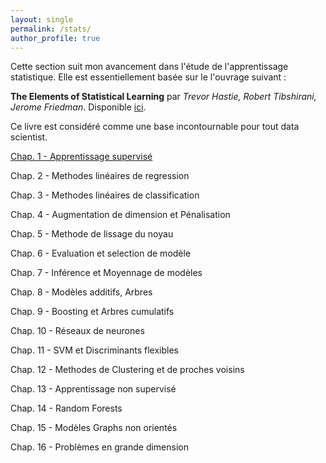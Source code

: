 ```yaml
---
layout: single
permalink: /stats/
author_profile: true
---
```


Cette section suit mon avancement dans l'étude de l'apprentissage statistique. Elle est essentiellement basée sur le l'ouvrage suivant :

**The Elements of Statistical Learning** par *Trevor Hastie, Robert Tibshirani, Jerome Friedman*. Disponible [ici](https://web.stanford.edu/~hastie/Papers/ESLII.pdf).

Ce livre est considéré comme une base incontournable pour tout data scientist.

[Chap. 1 - Apprentissage supervisé](https://alexpeterbec.github.io/definitions/statistiques/Chap-1-apprentissage-supervise/)

Chap. 2 - Methodes linéaires de regression

Chap. 3 - Methodes linéaires de classification

Chap. 4 - Augmentation de dimension et Pénalisation

Chap. 5 - Methode de lissage du noyau

Chap. 6 - Evaluation et selection de modèle

Chap. 7 - Inférence et Moyennage de modèles

Chap. 8 - Modèles additifs, Arbres

Chap. 9 - Boosting et Arbres cumulatifs

Chap. 10 - Réseaux de neurones

Chap. 11 - SVM et Discriminants flexibles

Chap. 12 - Methodes de Clustering et de proches voisins

Chap. 13 - Apprentissage non supervisé

Chap. 14 - Random Forests

Chap. 15 - Modèles Graphs non orientés

Chap. 16 - Problèmes en grande dimension
